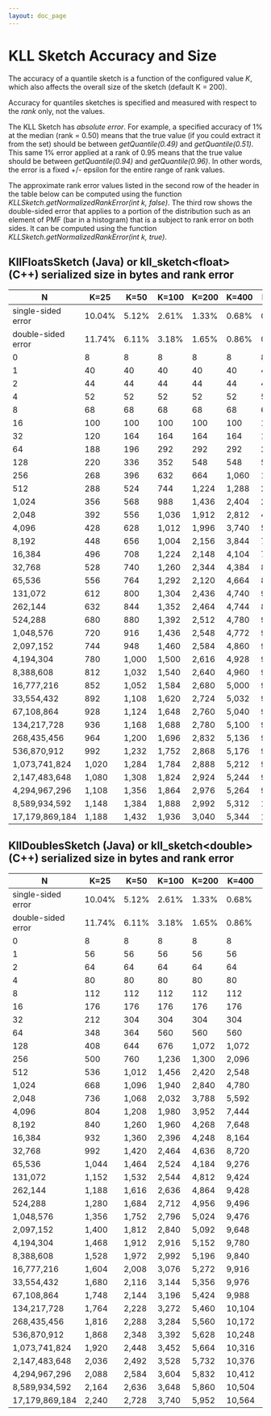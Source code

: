 ```yaml
---
layout: doc_page
---
```

<!--
    Licensed to the Apache Software Foundation (ASF) under one
    or more contributor license agreements.  See the NOTICE file
    distributed with this work for additional information
    regarding copyright ownership.  The ASF licenses this file
    to you under the Apache License, Version 2.0 (the
    "License"); you may not use this file except in compliance
    with the License.  You may obtain a copy of the License at

      http://www.apache.org/licenses/LICENSE-2.0

    Unless required by applicable law or agreed to in writing,
    software distributed under the License is distributed on an
    "AS IS" BASIS, WITHOUT WARRANTIES OR CONDITIONS OF ANY
    KIND, either express or implied.  See the License for the
    specific language governing permissions and limitations
    under the License.
-->
# KLL Sketch Accuracy and Size

The accuracy of a quantile sketch is a function of the configured value <i>K</i>, which also affects
the overall size of the sketch (default K = 200).

Accuracy for quantiles sketches is specified and measured with respect to the *rank* only, not the values.

The KLL Sketch has *absolute error*. For example, a specified accuracy of 1% at the median (rank = 0.50) means that the true value (if you could extract it from the set) should be 
between *getQuantile(0.49)* and *getQuantile(0.51)*. This same 1% error applied at a rank of 0.95 means that the true value should be between *getQuantile(0.94)* and *getQuantile(0.96)*. In other words, the error is a fixed +/- epsilon for the entire range of rank values.

The approximate rank error values listed in the second row of the header in the table below can be computed using the function <i>KLLSketch.getNormalizedRankError(int k, false)</i>. The third row shows the double-sided error that applies to a portion of the distribution such as an element of PMF (bar in a histogram) that is a subject to rank error on both sides. It can be computed using the function <i>KLLSketch.getNormalizedRankError(int k, true)</i>.

## KllFloatsSketch (Java) or kll_sketch&lt;float&gt; (C++) serialized size in bytes and rank error

| N                  | K=25   | K=50  | K=100 | K=200 | K=400 | K=800  | K=1600 |
| ------------------ | ------ | ----- | ----- | ----- | ----- | ------ | ------ |
| single-sided error | 10.04% | 5.12% | 2.61% | 1.33% | 0.68% | 0.35%  | 0.18%  |
| double-sided error | 11.74% | 6.11% | 3.18% | 1.65% | 0.86% | 0.45%  | 0.23%  |
| 0                  | 8      | 8     | 8     | 8     | 8     | 8      | 8      |
| 1                  | 40     | 40    | 40    | 40    | 40    | 40     | 40     |
| 2                  | 44     | 44    | 44    | 44    | 44    | 44     | 44     |
| 4                  | 52     | 52    | 52    | 52    | 52    | 52     | 52     |
| 8                  | 68     | 68    | 68    | 68    | 68    | 68     | 68     |
| 16                 | 100    | 100   | 100   | 100   | 100   | 100    | 100    |
| 32                 | 120    | 164   | 164   | 164   | 164   | 164    | 164    |
| 64                 | 188    | 196   | 292   | 292   | 292   | 292    | 292    |
| 128                | 220    | 336   | 352   | 548   | 548   | 548    | 548    |
| 256                | 268    | 396   | 632   | 664   | 1,060 | 1,060  | 1,060  |
| 512                | 288    | 524   | 744   | 1,224 | 1,288 | 2,084  | 2,084  |
| 1,024              | 356    | 568   | 988   | 1,436 | 2,404 | 2,536  | 4,132  |
| 2,048              | 392    | 556   | 1,036 | 1,912 | 2,812 | 4,768  | 5,032  |
| 4,096              | 428    | 628   | 1,012 | 1,996 | 3,740 | 5,580  | 9,492  |
| 8,192              | 448    | 656   | 1,004 | 2,156 | 3,844 | 7,440  | 11,116 |
| 16,384             | 496    | 708   | 1,224 | 2,148 | 4,104 | 7,648  | 14,820 |
| 32,768             | 528    | 740   | 1,260 | 2,344 | 4,384 | 8,236  | 15,228 |
| 65,536             | 556    | 764   | 1,292 | 2,120 | 4,664 | 8,772  | 16,236 |
| 131,072            | 612    | 800   | 1,304 | 2,436 | 4,740 | 9,280  | 17,592 |
| 262,144            | 632    | 844   | 1,352 | 2,464 | 4,744 | 8,644  | 18,268 |
| 524,288            | 680    | 880   | 1,392 | 2,512 | 4,780 | 9,344  | 18,724 |
| 1,048,576          | 720    | 916   | 1,436 | 2,548 | 4,772 | 9,560  | 18,932 |
| 2,097,152          | 744    | 948   | 1,460 | 2,584 | 4,860 | 9,584  | 19,008 |
| 4,194,304          | 780    | 1,000 | 1,500 | 2,616 | 4,928 | 9,572  | 18,892 |
| 8,388,608          | 812    | 1,032 | 1,540 | 2,640 | 4,960 | 9,656  | 19,036 |
| 16,777,216         | 852    | 1,052 | 1,584 | 2,680 | 5,000 | 9,708  | 19,204 |
| 33,554,432         | 892    | 1,108 | 1,620 | 2,724 | 5,032 | 9,728  | 18,620 |
| 67,108,864         | 928    | 1,124 | 1,648 | 2,760 | 5,040 | 9,764  | 19,276 |
| 134,217,728        | 936    | 1,168 | 1,688 | 2,780 | 5,100 | 9,808  | 19,304 |
| 268,435,456        | 964    | 1,200 | 1,696 | 2,832 | 5,136 | 9,848  | 19,336 |
| 536,870,912        | 992    | 1,232 | 1,752 | 2,868 | 5,176 | 9,876  | 19,396 |
| 1,073,741,824      | 1,020  | 1,284 | 1,784 | 2,888 | 5,212 | 9,924  | 19,404 |
| 2,147,483,648      | 1,080  | 1,308 | 1,824 | 2,924 | 5,244 | 9,956  | 19,448 |
| 4,294,967,296      | 1,108  | 1,356 | 1,864 | 2,976 | 5,264 | 9,980  | 19,488 |
| 8,589,934,592      | 1,148  | 1,384 | 1,888 | 2,992 | 5,312 | 10,032 | 19,540 |
| 17,179,869,184     | 1,188  | 1,432 | 1,936 | 3,040 | 5,344 | 10,052 | 19,576 |

## KllDoublesSketch (Java) or kll_sketch&lt;double&gt; (C++) serialized size in bytes and rank error

| N                  | K=25   | K=50  | K=100 | K=200 | K=400  | K=800  | k=1600 |
| ------------------ | ------ | ----- | ----- | ----- | ------ | ------ | ------ |
| single-sided error | 10.04% | 5.12% | 2.61% | 1.33% | 0.68%  | 0.35%  | 0.18%  |
| double-sided error | 11.74% | 6.11% | 3.18% | 1.65% | 0.86%  | 0.45%  | 0.23%  |
| 0                  | 8      | 8     | 8     | 8     | 8      | 8      | 8      |
| 1                  | 56     | 56    | 56    | 56    | 56     | 56     | 56     |
| 2                  | 64     | 64    | 64    | 64    | 64     | 64     | 64     |
| 4                  | 80     | 80    | 80    | 80    | 80     | 80     | 80     |
| 8                  | 112    | 112   | 112   | 112   | 112    | 112    | 112    |
| 16                 | 176    | 176   | 176   | 176   | 176    | 176    | 176    |
| 32                 | 212    | 304   | 304   | 304   | 304    | 304    | 304    |
| 64                 | 348    | 364   | 560   | 560   | 560    | 560    | 560    |
| 128                | 408    | 644   | 676   | 1,072 | 1,072  | 1,072  | 1,072  |
| 256                | 500    | 760   | 1,236 | 1,300 | 2,096  | 2,096  | 2,096  |
| 512                | 536    | 1,012 | 1,456 | 2,420 | 2,548  | 4,144  | 4,144  |
| 1,024              | 668    | 1,096 | 1,940 | 2,840 | 4,780  | 5,044  | 8,240  |
| 2,048              | 736    | 1,068 | 2,032 | 3,788 | 5,592  | 9,508  | 10,036 |
| 4,096              | 804    | 1,208 | 1,980 | 3,952 | 7,444  | 11,128 | 18,956 |
| 8,192              | 840    | 1,260 | 1,960 | 4,268 | 7,648  | 14,844 | 22,200 |
| 16,384             | 932    | 1,360 | 2,396 | 4,248 | 8,164  | 15,256 | 29,604 |
| 32,768             | 992    | 1,420 | 2,464 | 4,636 | 8,720  | 16,428 | 30,416 |
| 65,536             | 1,044  | 1,464 | 2,524 | 4,184 | 9,276  | 17,496 | 32,428 |
| 131,072            | 1,152  | 1,532 | 2,544 | 4,812 | 9,424  | 18,508 | 35,136 |
| 262,144            | 1,188  | 1,616 | 2,636 | 4,864 | 9,428  | 17,232 | 36,484 |
| 524,288            | 1,280  | 1,684 | 2,712 | 4,956 | 9,496  | 18,628 | 37,392 |
| 1,048,576          | 1,356  | 1,752 | 2,796 | 5,024 | 9,476  | 19,056 | 37,804 |
| 2,097,152          | 1,400  | 1,812 | 2,840 | 5,092 | 9,648  | 19,100 | 37,952 |
| 4,194,304          | 1,468  | 1,912 | 2,916 | 5,152 | 9,780  | 19,072 | 37,716 |
| 8,388,608          | 1,528  | 1,972 | 2,992 | 5,196 | 9,840  | 19,236 | 38,000 |
| 16,777,216         | 1,604  | 2,008 | 3,076 | 5,272 | 9,916  | 19,336 | 38,332 |
| 33,554,432         | 1,680  | 2,116 | 3,144 | 5,356 | 9,976  | 19,372 | 37,160 |
| 67,108,864         | 1,748  | 2,144 | 3,196 | 5,424 | 9,988  | 19,440 | 38,468 |
| 134,217,728        | 1,764  | 2,228 | 3,272 | 5,460 | 10,104 | 19,524 | 38,520 |
| 268,435,456        | 1,816  | 2,288 | 3,284 | 5,560 | 10,172 | 19,600 | 38,580 |
| 536,870,912        | 1,868  | 2,348 | 3,392 | 5,628 | 10,248 | 19,652 | 38,696 |
| 1,073,741,824      | 1,920  | 2,448 | 3,452 | 5,664 | 10,316 | 19,744 | 38,708 |
| 2,147,483,648      | 2,036  | 2,492 | 3,528 | 5,732 | 10,376 | 19,804 | 38,792 |
| 4,294,967,296      | 2,088  | 2,584 | 3,604 | 5,832 | 10,412 | 19,848 | 38,868 |
| 8,589,934,592      | 2,164  | 2,636 | 3,648 | 5,860 | 10,504 | 19,948 | 38,968 |
| 17,179,869,184     | 2,240  | 2,728 | 3,740 | 5,952 | 10,564 | 19,984 | 39,036 |
